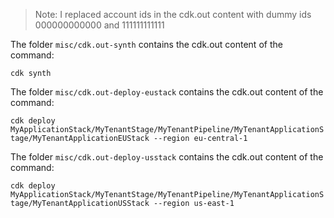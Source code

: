 > Note: I replaced account ids in the cdk.out content with dummy ids 000000000000 and 111111111111

The folder `misc/cdk.out-synth` contains the cdk.out content of the command:

`cdk synth`

The folder `misc/cdk.out-deploy-eustack` contains the cdk.out content of the command:

`cdk deploy MyApplicationStack/MyTenantStage/MyTenantPipeline/MyTenantApplicationStage/MyTenantApplicationEUStack --region eu-central-1`

The folder `misc/cdk.out-deploy-usstack` contains the cdk.out content of the command:

`cdk deploy MyApplicationStack/MyTenantStage/MyTenantPipeline/MyTenantApplicationStage/MyTenantApplicationUSStack --region us-east-1`